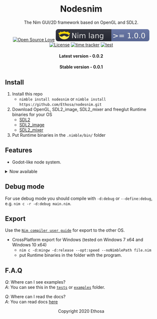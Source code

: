 <h1 align="center">Nodesnim</h1>
<div align="center">The Nim GUI/2D framework based on OpenGL and SDL2.

[![Open Source Love](https://badges.frapsoft.com/os/v1/open-source.svg?v=103)](https://github.com/ellerbrock/open-source-badges/)
[![Nim language-plastic](https://github.com/Ethosa/yukiko/blob/master/nim-lang.svg)](https://github.com/Ethosa/yukiko/blob/master/nim-lang.svg)
[![License](https://img.shields.io/github/license/Ethosa/nodesnim)](https://github.com/Ethosa/nodesnim/blob/master/LICENSE)
[![time tracker](https://wakatime.com/badge/github/Ethosa/nodesnim.svg)](https://wakatime.com/badge/github/Ethosa/nodesnim)
[![test](https://github.com/Ethosa/nodesnim/workflows/test/badge.svg)](https://github.com/Ethosa/nodesnim/actions)

<h4>Latest version - 0.0.2</h4>
<h4>Stable version - 0.0.1</h4>
</div>

## Install
1. Install this repo
   -  `nimble install nodesnim` or `nimble install https://github.com/Ethosa/nodesnim.git`
2. Download OpenGL, SDL2_image, SDL2_mixer and freeglut Runtime binaries for your OS
   -  [SDL2](https://www.libsdl.org/download-2.0.php)
   -  [SDL2_image](https://www.libsdl.org/projects/SDL_image/)
   -  [SDL2_mixer](https://www.libsdl.org/projects/SDL_mixer/)
3. Put Runtime binaries in the `.nimble/bin/` folder

## Features
- Godot-like node system.

<details>
  <summary>Now available</summary>

-  Core
   -  [Anchor](https://ethosa.github.io/nodesnim/nodesnim/core/anchor.html)
   -  [Color](https://ethosa.github.io/nodesnim/nodesnim/core/color.html)
   -  [ColorText](https://ethosa.github.io/nodesnim/nodesnim/core/color_text.html)
   -  [Enums](https://ethosa.github.io/nodesnim/nodesnim/core/enums.html)
   -  [Exceptions](https://ethosa.github.io/nodesnim/nodesnim/core/exceptions.html)
   -  [Image](https://ethosa.github.io/nodesnim/nodesnim/core/image.html)
   -  [Input](https://ethosa.github.io/nodesnim/nodesnim/core/input.html)
   -  [Rect2](https://ethosa.github.io/nodesnim/nodesnim/core/rect2.html)
   -  [Vector2](https://ethosa.github.io/nodesnim/nodesnim/core/vector2.html)
   -  [Circle2](https://ethosa.github.io/nodesnim/nodesnim/core/circle2.html)
   -  [Polygon2](https://ethosa.github.io/nodesnim/nodesnim/core/polygon2.html)
   -  [AudioStream](https://ethosa.github.io/nodesnim/nodesnim/core/audio_stream.html)
   -  [Animation](https://ethosa.github.io/nodesnim/nodesnim/core/animation.html)
-  Default nodes
   -  [Node](https://ethosa.github.io/nodesnim/nodesnim/nodes/node.html)
   -  [Canvas](https://ethosa.github.io/nodesnim/nodesnim/nodes/canvas.html)
   -  [Scene](https://ethosa.github.io/nodesnim/nodesnim/nodes/scene.html)
   -  [AudioStreamPlayer](https://ethosa.github.io/nodesnim/nodesnim/nodes/audio_stream_player.html)
-  Control nodes
   -  [Control](https://ethosa.github.io/nodesnim/nodesnim/nodescontrol/control.html)
   -  [ColorRect](https://ethosa.github.io/nodesnim/nodesnim/nodescontrol/color_rect.html)
   -  [TextureRect](https://ethosa.github.io/nodesnim/nodesnim/nodescontrol/texture_rect.html)
   -  [Label](https://ethosa.github.io/nodesnim/nodesnim/nodescontrol/label.html)
   -  [Button](https://ethosa.github.io/nodesnim/nodesnim/nodescontrol/button.html)
   -  [EditText](https://ethosa.github.io/nodesnim/nodesnim/nodescontrol/edittext.html)
   -  [RichLabel](https://ethosa.github.io/nodesnim/nodesnim/nodescontrol/rich_label.html)
   -  [RichEditText](https://ethosa.github.io/nodesnim/nodesnim/nodescontrol/rich_edit_text.html)
   -  [Box](https://ethosa.github.io/nodesnim/nodesnim/nodescontrol/box.html)
   -  [HBox](https://ethosa.github.io/nodesnim/nodesnim/nodescontrol/hbox.html)
   -  [VBox](https://ethosa.github.io/nodesnim/nodesnim/nodescontrol/vbox.html)
   -  [GridBox](https://ethosa.github.io/nodesnim/nodesnim/nodescontrol/grid_box.html)
   -  [Scroll](https://ethosa.github.io/nodesnim/nodesnim/nodescontrol/scroll.html)
   -  [ProgressBar](https://ethosa.github.io/nodesnim/nodesnim/nodescontrol/progress_bar.html)
   -  [Slider](https://ethosa.github.io/nodesnim/nodesnim/nodescontrol/slider.html)
   -  [VProgressBar](https://ethosa.github.io/nodesnim/nodesnim/nodescontrol/vprogress_bar.html)
   -  [VSlider](https://ethosa.github.io/nodesnim/nodesnim/nodescontrol/vslider.html)
   -  [Popup](https://ethosa.github.io/nodesnim/nodesnim/nodescontrol/popup.html)
   -  [TextureButton](https://ethosa.github.io/nodesnim/nodesnim/nodescontrol/texture_button.html)
   -  [TextureProgressBar](https://ethosa.github.io/nodesnim/nodesnim/nodescontrol/texture_progress_bar.html)
   -  [Counter](https://ethosa.github.io/nodesnim/nodesnim/nodescontrol/counter.html)
   -  [Switch](https://ethosa.github.io/nodesnim/nodesnim/nodescontrol/switch.html)
-  2D nodes
   -  [Node2D](https://ethosa.github.io/nodesnim/nodesnim/nodes2d/node2d.html)
   -  [Sprite](https://ethosa.github.io/nodesnim/nodesnim/nodes2d/sprite.html)
   -  [AnimatedSprite](https://ethosa.github.io/nodesnim/nodesnim/nodes2d/animated_sprite.html)
   -  [YSort](https://ethosa.github.io/nodesnim/nodesnim/nodes2d/ysort.html)
   -  [CollisionShape2D](https://ethosa.github.io/nodesnim/nodesnim/nodes2d/collision_shape2d.html)
   -  [KinematicBody2D](https://ethosa.github.io/nodesnim/nodesnim/nodes2d/kinematic_body2d.html)

</details>

## Debug mode
For use debug mode you should compile with `-d:debug` or `--define:debug`, e.g. `nim c -r -d:debug main.nim`.

## Export
Use the [`Nim compiler user guide`](https://nim-lang.org/docs/nimc.html#dynliboverride) for export to the other OS.

-   CrossPlatform export for Windows (tested on Windows 7 x64 and Windows 10 x64)
    -   `nim c -d:mingw -d:release --opt:speed --noNimblePath file.nim`
    -   put Runtime binaries in the folder with the program.


## F.A.Q
*Q*: Where can I see examples?  
*A*: You can see this in the [`tests`](https://github.com/Ethosa/nodesnim/blob/master/tests) or [`examples`](https://github.com/Ethosa/nodesnim/blob/master/examples) folder.

*Q*: Where can I read the docs?  
*A*: You can read docs [here](https://ethosa.github.io/nodesnim/nodesnim.html)

<div align="center">
  Copyright 2020 Ethosa
</div>
